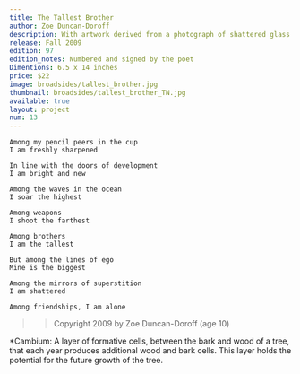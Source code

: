 ```yaml
---
title: The Tallest Brother
author: Zoe Duncan-Doroff
description: With artwork derived from a photograph of shattered glass. The type is handset Gill Sans with display type Donatello which is printed from a polymer plate. The types and image were printed using a Vandercook 219 proofing press. This is the third in the Cambium* Broadside Series which honors the work of young writers and acknowledges the fresh insights of growing minds.
release: Fall 2009
edition: 97
edition_notes: Numbered and signed by the poet
Dimentions: 6.5 x 14 inches
price: $22
image: broadsides/tallest_brother.jpg
thumbnail: broadsides/tallest_brother_TN.jpg
available: true
layout: project
num: 13
---
```

```
Among my pencil peers in the cup
I am freshly sharpened

In line with the doors of development
I am bright and new

Among the waves in the ocean
I soar the highest

Among weapons
I shoot the farthest

Among brothers
I am the tallest

But among the lines of ego
Mine is the biggest

Among the mirrors of superstition
I am shattered

Among friendships, I am alone
```

>> Copyright 2009 by Zoe Duncan-Doroff (age 10)


*Cambium: A layer of formative cells, between the bark and wood of a tree, that each year produces additional wood and bark cells. This layer holds the potential for the future growth of the tree.
